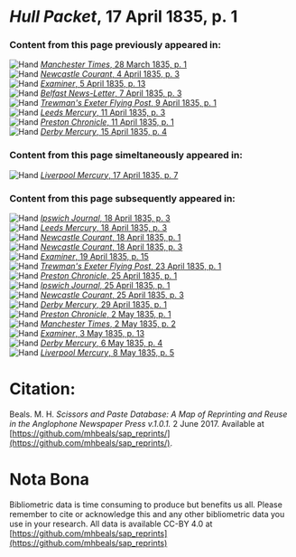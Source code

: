 # *Hull Packet*, 17 April 1835, p. 1  
  
### Content from this page previously appeared in:  
![Hand](http://scissorsandpaste.net/wp-content/uploads/2017/06/smallhandpointer.png) [*Manchester Times*, 28 March 1835, p. 1](https://mhbeals.github.io/sap_html/Manchester-Times/Manchester-Times-28-March-1835-p-1)  
![Hand](http://scissorsandpaste.net/wp-content/uploads/2017/06/smallhandpointer.png) [*Newcastle Courant*, 4 April 1835, p. 3](https://mhbeals.github.io/sap_html/Newcastle-Courant/Newcastle-Courant-4-April-1835-p-3)  
![Hand](http://scissorsandpaste.net/wp-content/uploads/2017/06/smallhandpointer.png) [*Examiner*, 5 April 1835, p. 13](https://mhbeals.github.io/sap_html/Examiner/Examiner-5-April-1835-p-13)  
![Hand](http://scissorsandpaste.net/wp-content/uploads/2017/06/smallhandpointer.png) [*Belfast News-Letter*, 7 April 1835, p. 3](https://mhbeals.github.io/sap_html/Belfast-News-Letter/Belfast-News-Letter-7-April-1835-p-3)  
![Hand](http://scissorsandpaste.net/wp-content/uploads/2017/06/smallhandpointer.png) [*Trewman's Exeter Flying Post*, 9 April 1835, p. 1](https://mhbeals.github.io/sap_html/Trewman's-Exeter-Flying-Post/Trewman's-Exeter-Flying-Post-9-April-1835-p-1)  
![Hand](http://scissorsandpaste.net/wp-content/uploads/2017/06/smallhandpointer.png) [*Leeds Mercury*, 11 April 1835, p. 3](https://mhbeals.github.io/sap_html/Leeds-Mercury/Leeds-Mercury-11-April-1835-p-3)  
![Hand](http://scissorsandpaste.net/wp-content/uploads/2017/06/smallhandpointer.png) [*Preston Chronicle*, 11 April 1835, p. 1](https://mhbeals.github.io/sap_html/Preston-Chronicle/Preston-Chronicle-11-April-1835-p-1)  
![Hand](http://scissorsandpaste.net/wp-content/uploads/2017/06/smallhandpointer.png) [*Derby Mercury*, 15 April 1835, p. 4](https://mhbeals.github.io/sap_html/Derby-Mercury/Derby-Mercury-15-April-1835-p-4)  
  
### Content from this page simeltaneously appeared in:  
![Hand](http://scissorsandpaste.net/wp-content/uploads/2017/06/smallhandpointer.png) [*Liverpool Mercury*, 17 April 1835, p. 7](https://mhbeals.github.io/sap_html/Liverpool-Mercury/Liverpool-Mercury-17-April-1835-p-7)  
  
### Content from this page subsequently appeared in:  
![Hand](http://scissorsandpaste.net/wp-content/uploads/2017/06/smallhandpointer.png) [*Ipswich Journal*, 18 April 1835, p. 3](https://mhbeals.github.io/sap_html/Ipswich-Journal/Ipswich-Journal-18-April-1835-p-3)  
![Hand](http://scissorsandpaste.net/wp-content/uploads/2017/06/smallhandpointer.png) [*Leeds Mercury*, 18 April 1835, p. 3](https://mhbeals.github.io/sap_html/Leeds-Mercury/Leeds-Mercury-18-April-1835-p-3)  
![Hand](http://scissorsandpaste.net/wp-content/uploads/2017/06/smallhandpointer.png) [*Newcastle Courant*, 18 April 1835, p. 1](https://mhbeals.github.io/sap_html/Newcastle-Courant/Newcastle-Courant-18-April-1835-p-1)  
![Hand](http://scissorsandpaste.net/wp-content/uploads/2017/06/smallhandpointer.png) [*Newcastle Courant*, 18 April 1835, p. 3](https://mhbeals.github.io/sap_html/Newcastle-Courant/Newcastle-Courant-18-April-1835-p-3)  
![Hand](http://scissorsandpaste.net/wp-content/uploads/2017/06/smallhandpointer.png) [*Examiner*, 19 April 1835, p. 15](https://mhbeals.github.io/sap_html/Examiner/Examiner-19-April-1835-p-15)  
![Hand](http://scissorsandpaste.net/wp-content/uploads/2017/06/smallhandpointer.png) [*Trewman's Exeter Flying Post*, 23 April 1835, p. 1](https://mhbeals.github.io/sap_html/Trewman's-Exeter-Flying-Post/Trewman's-Exeter-Flying-Post-23-April-1835-p-1)  
![Hand](http://scissorsandpaste.net/wp-content/uploads/2017/06/smallhandpointer.png) [*Preston Chronicle*, 25 April 1835, p. 1](https://mhbeals.github.io/sap_html/Preston-Chronicle/Preston-Chronicle-25-April-1835-p-1)  
![Hand](http://scissorsandpaste.net/wp-content/uploads/2017/06/smallhandpointer.png) [*Ipswich Journal*, 25 April 1835, p. 1](https://mhbeals.github.io/sap_html/Ipswich-Journal/Ipswich-Journal-25-April-1835-p-1)  
![Hand](http://scissorsandpaste.net/wp-content/uploads/2017/06/smallhandpointer.png) [*Newcastle Courant*, 25 April 1835, p. 3](https://mhbeals.github.io/sap_html/Newcastle-Courant/Newcastle-Courant-25-April-1835-p-3)  
![Hand](http://scissorsandpaste.net/wp-content/uploads/2017/06/smallhandpointer.png) [*Derby Mercury*, 29 April 1835, p. 1](https://mhbeals.github.io/sap_html/Derby-Mercury/Derby-Mercury-29-April-1835-p-1)  
![Hand](http://scissorsandpaste.net/wp-content/uploads/2017/06/smallhandpointer.png) [*Preston Chronicle*, 2 May 1835, p. 1](https://mhbeals.github.io/sap_html/Preston-Chronicle/Preston-Chronicle-2-May-1835-p-1)  
![Hand](http://scissorsandpaste.net/wp-content/uploads/2017/06/smallhandpointer.png) [*Manchester Times*, 2 May 1835, p. 2](https://mhbeals.github.io/sap_html/Manchester-Times/Manchester-Times-2-May-1835-p-2)  
![Hand](http://scissorsandpaste.net/wp-content/uploads/2017/06/smallhandpointer.png) [*Examiner*, 3 May 1835, p. 13](https://mhbeals.github.io/sap_html/Examiner/Examiner-3-May-1835-p-13)  
![Hand](http://scissorsandpaste.net/wp-content/uploads/2017/06/smallhandpointer.png) [*Derby Mercury*, 6 May 1835, p. 4](https://mhbeals.github.io/sap_html/Derby-Mercury/Derby-Mercury-6-May-1835-p-4)  
![Hand](http://scissorsandpaste.net/wp-content/uploads/2017/06/smallhandpointer.png) [*Liverpool Mercury*, 8 May 1835, p. 5](https://mhbeals.github.io/sap_html/Liverpool-Mercury/Liverpool-Mercury-8-May-1835-p-5)  


# Citation: 

Beals. M. H. *Scissors and Paste Database: A Map of Reprinting and Reuse in the Anglophone Newspaper Press v.1.0.1.* 2 June 2017. Available at [https://github.com/mhbeals/sap_reprints/](https://github.com/mhbeals/sap_reprints/). 

# Nota Bona

Bibliometric data is time consuming to produce but benefits us all. Please remember to cite or acknowledge this and any other bibliometric data you use in your research. All data is available CC-BY 4.0 at [https://github.com/mhbeals/sap_reprints](https://github.com/mhbeals/sap_reprints)